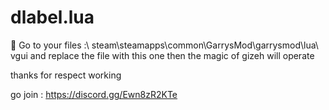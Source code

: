 # dlabel.lua
📢 Go to your files :\ steam\steamapps\common\GarrysMod\garrysmod\lua\ vgui and replace the file with this one then the magic of gizeh will operate

thanks for respect working

go join : https://discord.gg/Ewn8zR2KTe
